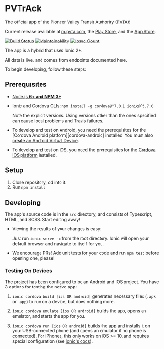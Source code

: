 # PVTrAck

The official app of the Pioneer Valley Transit Authority
([PVTA](http://pvta.com))!

Current release available at [m.pvta.com](https://m.pvta.com), the
[Play Store][play-store], and the [App Store][app-store].

[![Build Status][travis-badge]][travis]
[![Maintainability][codeclimate-gpa-badge]][codeclimate]
[![Issue Count][codeclimate-issues-badge]][codeclimate]

The app is a hybrid that uses Ionic 2+.

All data is live, and comes from endpoints documented [here][swagger].

To begin developing, follow these steps:

## Prerequisites
-   [Node.js <b>6+ and NPM 3+</b>](https://nodejs.org/en/)
-   Ionic and Cordova CLIs: `npm install -g cordova@^7.0.1 ionic@^3.7.0`

    Note the explicit versions. Using versions other than the ones specified can
    cause local problems and Travis failures.
-   To develop and test on Android, you need the prerequisites for the
    [Cordova Android platform][cordova-android] installed. You must also
    [create an Android Virtual Device][avd].
-   To develop and test on iOS, you need the prerequisites for the
    [Cordova iOS platform][cordova-ios] installed.

## Setup

1.  Clone repository, cd into it.
2.  Run `npm install`

## Developing

The app's source code is in the `src` directory, and consists of Typescript,
HTML, and SCSS. Start editing away!

-   Viewing the results of your changes is easy:

    Just run `ionic serve -c` from the root  directory. Ionic will open your 
    default browser and navigate to itself for you.

-   We encourage PRs! Add unit tests for your code and run `npm test` before
    opening one, please!

### Testing On Devices

The project has been configured to be an Android and iOS project.  You have 3
options for testing the native app:

1.  `ionic cordova build [ios OR android]` generates necessary files (`.apk` or
    `.app`) to run on a device, but does nothing more.

2.  `ionic cordova emulate [ios OR android]` builds the app, opens an emulator,
    and starts the app for you.

3.  `ionic cordova run [ios OR android]` builds the app and installs it on your
    USB-connected phone (and opens an emulator if no phone is connected). For
    iPhones, this only works on iOS >= 10, and requires special configuration
    (see [ionic's docs](http://ionicframework.com/docs/intro/deploying/)).

[play-store]: https://play.google.com/store/apps/details?id=com.umts.pvtamultiplaform
[app-store]: https://itunes.apple.com/us/app/pvtrack/id1234619753
[travis]: https://travis-ci.org/umts/pvta-multiplatform
[travis-badge]: https://travis-ci.org/umts/pvta-multiplatform.svg?branch=master
[codeclimate]: https://codeclimate.com/github/umts/pvta-multiplatform
[codeclimate-gpa-badge]: https://codeclimate.com/github/umts/pvta-multiplatform/badges/gpa.svg
[codeclimate-issues-badge]: https://codeclimate.com/github/umts/pvta-multiplatform/badges/issue_count.svg
[swagger]: http://bustracker.pvta.com/InfoPoint/swagger/ui/index#!
[cordova-andriod]: https://cordova.apache.org/docs/en/latest/guide/platforms/android/index.html#installing-the-requirements
[cordova-ios]: https://cordova.apache.org/docs/en/latest/guide/platforms/ios/index.html#installing-the-requirements
[avd]: http://developer.android.com/tools/devices/managing-avds.html
